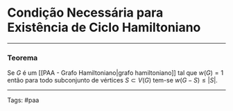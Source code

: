 
# Condição Necessária para Existência de Ciclo Hamiltoniano

---

### Teorema

Se $G$ é um [[PAA - Grafo Hamiltoniano|grafo hamiltoniano]] tal que $w(G)=1$ então para todo subconjunto de vértices $S \subset V(G)$ tem-se $w(G-S) \leq |S|$.



---

Tags: #paa

